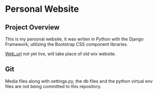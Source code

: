 # Personal Website

## Project Overview
This is my personal website, it was writen in Python with the Django Framework, utilizing the Bootstrap CSS component libraries.

[Web_url](https://www.necohorne.com) not yet live, will take place of old wix website. 

## Git
Media files along with settings.py, the db files and the python virtual env files are not being committed to this repository. 
